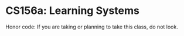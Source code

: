 # CS156a: Learning Systems
Honor code: If you are taking or planning to take this class, do not look.
